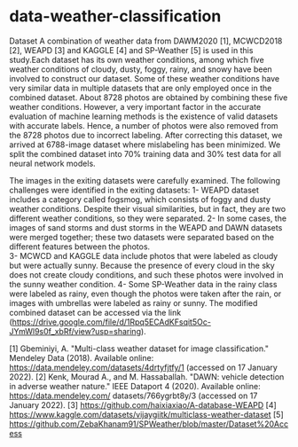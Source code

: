 # data-weather-classification

Dataset
A combination of weather data from DAWM2020 [1], MCWCD2018 [2], WEAPD [3] and KAGGLE [4] and SP-Weather [5] is used in this study.Each dataset has its own weather conditions, among which five weather conditions of cloudy, dusty, foggy, rainy, and snowy have been involved to construct our dataset. Some of these weather conditions have very similar data in multiple datasets that are only employed once in the combined dataset. About 8728 photos are obtained by combining these five weather conditions. However, a very important factor in the accurate evaluation of machine learning methods is the existence of valid datasets with accurate labels. Hence, a number of photos were also removed from the 8728 photos due to incorrect labeling. After correcting this dataset, we arrived at 6788-image dataset where mislabeling has been minimized. We split the combined dataset into 70% training data and 30% test data for all neural network models.


The images in the exiting datasets were carefully examined. The following challenges were identified in the exiting datasets:
1-	WEAPD dataset includes a category called fogsmog, which consists of foggy and dusty weather conditions. Despite their visual similarities, but in fact, they are two different weather conditions, so they were separated. 
2-	In some cases, the images of sand storms and dust storms in the WEAPD and DAWN datasets were merged together; these two datasets were separated based on the different features between the photos.  
3-	MCWCD and KAGGLE data include photos that were labeled as cloudy but were actually sunny. Because the presence of every cloud in the sky does not create cloudy conditions, and such these photos were involved in the sunny weather condition.
4-	Some SP-Weather data in the rainy class were labeled as rainy, even though the photos were taken after the rain, or images with umbrellas were labeled as rainy or sunny. 
  The modified combined dataset can be accessed via the link (https://drive.google.com/file/d/1Rpq5ECAdKFsqit5Oc-JYmWl9s0f_xbRf/view?usp=sharing).



[1]	Gbeminiyi, A. "Multi-class weather dataset for image classification." Mendeley Data (2018). Available online: https://data.mendeley.com/datasets/4drtyfjtfy/1 (accessed on 17 January 2022).
[2]	Kenk, Mourad A., and M. Hassaballah. "DAWN: vehicle detection in adverse weather nature." IEEE Dataport 4 (2020). Available online: https://data.mendeley.com/ datasets/766ygrbt8y/3 (accessed on 17 January 2022).
[3]	https://github.com/haixiaxiao/A-database-WEAPD
[4]	https://www.kaggle.com/datasets/vijaygiitk/multiclass-weather-dataset 
[5]	https://github.com/ZebaKhanam91/SPWeather/blob/master/Dataset%20Access




